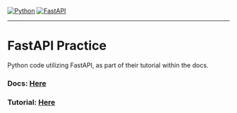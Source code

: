 [![Python](https://img.shields.io/badge/Python-v3.13.6-blue.svg?logo=python)](https://python.org)
[![FastAPI](https://img.shields.io/badge/FastAPI-v0.0.8-teal.svg?logo=fastapi)](https://fastapi.tiangolo.com/)

---

# FastAPI Practice

Python code utilizing FastAPI, as part of their tutorial within the docs. 

### Docs: [Here](https://fastapi.tiangolo.com/)
### Tutorial: [Here](https://fastapi.tiangolo.com/learn/)